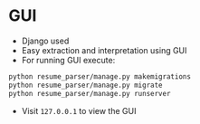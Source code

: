 # GUI

- Django used
- Easy extraction and interpretation using GUI
- For running GUI execute:

```bash
python resume_parser/manage.py makemigrations
python resume_parser/manage.py migrate
python resume_parser/manage.py runserver
```

- Visit `127.0.0.1` to view the GUI
